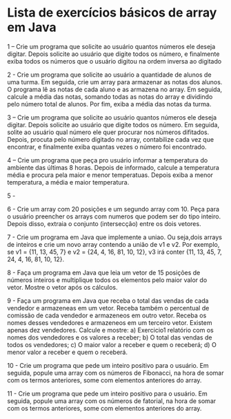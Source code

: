 # Lista de exercícios básicos de array em Java
1 – Crie um programa que solicite ao usuário quantos números ele deseja digitar. Depois solicite ao usuário que digite todos os número, e finalmente exiba todos os números que o usuário digitou na ordem inversa ao digitado

2 - Crie um programa que solicite ao usuário a quantidade de alunos de uma turma. Em seguida, crie um array para armazenar as notas dos alunos. O programa lê as notas de cada aluno e as armazena no array. Em seguida, calcule a média das notas, somando todas as notas do array e dividindo pelo número total de alunos. Por fim, exiba a média das notas da turma.

3 – Crie um programa que solicite ao usuário quantos números ele deseja digitar. Depois solicite ao usuário que digite todos os número. Em seguida, solite ao usuário qual número ele quer procurar nos números difitados. Depois, procuta pelo número digitado no array, contabilize cada vez que encontrar, e finalmente exiba quantas vezes o número foi encontrado.

4 – Crie um programa que peça pro usuário informar a temperatura do ambiente das últimas 8 horas. Depois de informado, calcule a temperatura média e procura pela maior e menor temperatuas. Depois exiba a menor temperatura, a média e maior temperatura.

5 - 

6 - Crie um array com 20 posições e um segundo array com 10. Peça para o usuário preencher os arrays com numeros que podem ser do tipo inteiro. Depois disso, extraia o conjunto (intersecção) entre os dois vetores.

7 - Crie um programa em Java que implemente a uniao. Ou seja,dois arrays de inteiros e crie um novo array contendo a união de v1 e v2. Por exemplo, se v1 = {11, 13, 45, 7} e v2 = {24, 4, 16, 81, 10, 12}, v3 irá conter {11, 13, 45, 7, 24, 4, 16, 81, 10, 12}.

8 - Faça um programa em Java que leia um vetor de 15 posições de números inteiros e multiplique todos os elementos pelo maior valor do vetor. Mostre o vetor após os cálculos.

9 - Faça um programa em Java que receba o total das vendas de cada vendedor e armazene­as em um vetor. Receba também o percentual de comissão de cada vendedor e armazene­os em outro vetor. Receba os nomes desses vendedores e armazene­os em um terceiro vetor. Existem apenas dez vendedores. Calcule e mostre: a) Exercicio1 relatório com os nomes dos vendedores e os valores a receber; b) O total das vendas de todos os vendedores; c) O maior valor a receber e quem o receberá; d) O menor valor a receber e quem o receberá.

10 - Crie um programa que pede um inteiro positivo para o usuário. Em seguida, popule uma array com os números de Fibonacci, na hora de somar com os termos anteriores, some com elementos anteriores do array.

11 - Crie um programa que pede um inteiro positivo para o usuário. Em seguida, popule uma array com os números de fatorial,
na hora de somar com os termos anteriores, some com elementos anteriores do array.
